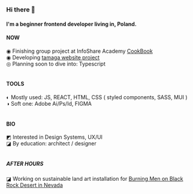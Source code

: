 ### Hi there 👋

#### I'm a beginner frontend developer living in, Poland.

#### NOW

◉ Finishing group project at InfoShare Academy [CookBook](https://github.com/infoshareacademy/jfdzr7-team-devs)
<br>
◉ Developing [tamaga website project](https://github.com/agatagree/tamaga-website)
<br>
◎ Planning soon to dive into: Typescript
<br>
<br>

#### TOOLS

◐ Mostly used: JS, REACT, HTML, CSS ( styled components, SASS, MUI )
<br>
◑ Soft one: Adobe Ai/Ps/Id, FIGMA
<br>
<br>

#### BIO


◩ Interested in Design Systems, UX/UI
<br>
◪ By education: architect / designer
<br>
<br>


##### AFTER HOURS

◪ Working on sustainable land art installation for [Burning Men on Black Rock Desert in Nevada](https://medium.com/beyond-burning-man/prototyping-with-the-lagi-2020-teams-at-fly-ranch-b131f23f2c5a)
<br>


